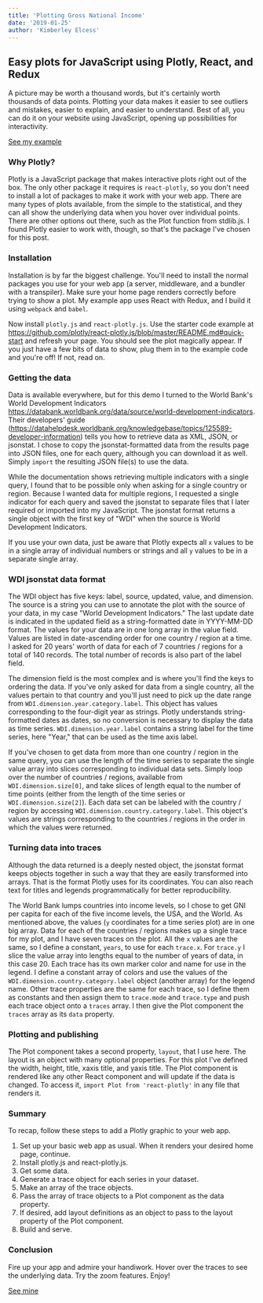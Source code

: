 ```yaml
---
title: 'Plotting Gross National Income'
date: '2019-01-25'
author: 'Kimberley Elcess'
---
```


## Easy plots for JavaScript using Plotly, React, and Redux

A picture may be worth a thousand words, but it's certainly worth thousands of data points. Plotting your data makes it easier to see outliers and mistakes, easier to explain, and easier to understand. Best of all, you can do it on your website using JavaScript, opening up possibilities for interactivity.

[See my example](../GNI)

### Why Plotly?

Plotly is a JavaScript package that makes interactive plots right out of the box. The only other package it requires is `react-plotly`, so you don't need to install a lot of packages to make it work with your web app. There are many types of plots available, from the simple to the statistical, and they can all show the underlying data when you hover over individual points. There are other options out there, such as the Plot function from stdlib.js. I found Plotly easier to work with, though, so that's the package I've chosen for this post.

### Installation

Installation is by far the biggest challenge. You'll need to install the normal packages you use for your web app (a server, middleware, and a bundler with a transpiler). Make sure your home page renders correctly before trying to show a plot. My example app uses React with Redux, and I build it using `webpack` and `babel`.

Now install `plotly.js` and `react-plotly.js`. Use the starter code example at https://github.com/plotly/react-plotly.js/blob/master/README.md#quick-start and refresh your page. You should see the plot magically appear. If you just have a few bits of data to show, plug them in to the example code and you're off! If not, read on.

### Getting the data

Data is available everywhere, but for this demo I turned to the World Bank's World Development Indicators https://databank.worldbank.org/data/source/world-development-indicators. Their developers' guide (https://datahelpdesk.worldbank.org/knowledgebase/topics/125589-developer-information) tells you how to retrieve data as XML, JSON, or jsonstat. I chose to copy the jsonstat-formatted data from the results page into JSON files, one for each query, although you can download it as well. Simply `import` the resulting JSON file(s) to use the data.

While the documentation shows retrieving multiple indicators with a single query, I found that to be possible only when asking for a single country or region. Because I wanted data for multiple regions, I requested a single indicator for each query and saved the jsonstat to separate files that I later required or imported into my JavaScript. The jsonstat format returns a single object with the first key of "WDI" when the source is World Development Indicators.

If you use your own data, just be aware that Plotly expects all `x` values to be in a single array of individual numbers or strings and all `y` values to be in a separate single array.

### WDI jsonstat data format

The WDI object has five keys: label, source, updated, value, and dimension. The source is a string you can use to annotate the plot with the source of your data, in my case "World Development Indicators." The last update date is indicated in the updated field as a string-formatted date in YYYY-MM-DD format. The values for your data are in one long array in the value field. Values are listed in date-ascending order for one country / region at a time. I asked for 20 years' worth of data for each of 7 countries / regions for a total of 140 records. The total number of records is also part of the label field.

The dimension field is the most complex and is where you'll find the keys to ordering the data. If you've only asked for data from a single country, all the values pertain to that country and you'll just need to pick up the date range from `WDI.dimension.year.category.label`. This object has values corresponding to the four-digit year as strings. Plotly understands string-formatted dates as dates, so no conversion is necessary to display the data as time series. `WDI.dimension.year.label` contains a string label for the time series, here "Year," that can be used as the time axis label.

If you've chosen to get data from more than one country / region in the same query, you can use the length of the time series to separate the single value array into slices corresponding to individual data sets. Simply loop over the number of countries / regions, available from `WDI.dimension.size[0]`, and take slices of length equal to the number of time points (either from the length of the time series or `WDI.dimension.size[2]`). Each data set can be labeled with the country / region by accessing `WDI.dimension.country.category.label`. This object's values are strings corresponding to the countries / regions in the order in which the values were returned.

### Turning data into traces

Although the data returned is a deeply nested object, the jsonstat format keeps objects together in such a way that they are easily transformed into arrays. That is the format Plotly uses for its coordinates. You can also reach text for titles and legends programmatically for better reproducibility.

The World Bank lumps countries into income levels, so I chose to get GNI per capita for each of the five income levels, the USA, and the World. As mentioned above, the values (`y` coordinates for a time series plot) are in one big array. Data for each of the countries / regions makes up a single trace for my plot, and I have seven traces on the plot. All the `x` values are the same, so I define a constant, `years`, to use for each `trace.x`. For `trace.y` I slice the value array into lengths equal to the number of years of data, in this case 20. Each trace has its own marker color and name for use in the legend. I define a constant array of colors and use the values of the `WDI.dimension.country.category.label` object (another array) for the legend name. Other trace properties are the same for each trace, so I define them as constants and then assign them to `trace.mode` and `trace.type` and push each trace object onto a `traces` array. I then give the Plot component the `traces` array as its `data` property.

### Plotting and publishing

The Plot component takes a second property, `layout`, that I use here. The layout is an object with many optional properties. For this plot I've defined the width, height, title, xaxis title, and yaxis title. The Plot component is rendered like any other React component and will update if the data is changed. To access it, `import Plot from 'react-plotly'` in any file that renders it.

### Summary

To recap, follow these steps to add a Plotly graphic to your web app.

1. Set up your basic web app as usual. When it renders your desired home page, continue.
2. Install plotly.js and react-plotly.js.
3. Get some data.
4. Generate a trace object for each series in your dataset.
5. Make an array of the trace objects.
6. Pass the array of trace objects to a Plot component as the data property.
7. If desired, add layout definitions as an object to pass to the layout property of the Plot component.
8. Build and serve.

### Conclusion

Fire up your app and admire your handiwork. Hover over the traces to see the underlying data. Try the zoom features. Enjoy!

[See mine](../GNI)
